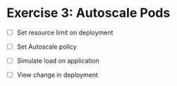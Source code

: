 # Exercise 3: Autoscale Pods

 - [ ] Set resource limit on deployment 
 - [ ] Set Autoscale policy 
 - [ ] Simulate load on application 
 - [ ] View change in deployment 

